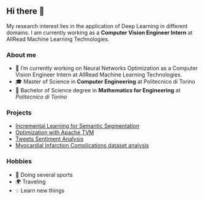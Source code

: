 ## Hi there 👋
My research interest lies in the application of Deep Learning in different domains. 
I am currently working as a __Computer Vision Engineer Intern__ at AllRead Machine Learning Technologies. 

### About me
- 🔭 I’m currently working on Neural Networks Optimization as a Computer Vision Engineer Intern at AllRead Machine Learning Technologies.
- :mortar_board: Master of Science in __Computer Engineering__ at Politecnico di Torino
- :school_satchel: Bachelor of Science degree in __Mathematics for Engineering__ at _Politecnico di Torino_

### Projects
- [Incremental Learning for Semantic Segmentation](https://github.com/riccardobosio/Incremental-Learning-for-Semantic-Segmentation)
- [Optimization with Apache TVM](https://github.com/riccardobosio/Optimization-with-ApacheTVM)
- [Tweets Sentiment Analysis](https://github.com/riccardobosio/Tweets-Sentiment-Analysis)
- [Myocardial Infarction Complications dataset analysis](https://github.com/riccardobosio/Myocardial-Infarction_Complications-analysis)
          
### Hobbies
- :runner: Doing several sports
- :earth_africa: Traveling
- :bulb: Learn new things

<!--
**riccardobosio/riccardobosio** is a ✨ _special_ ✨ repository because its `README.md` (this file) appears on your GitHub profile.

Here are some ideas to get you started:

- 🔭 I’m currently working on ...
- 🌱 I’m currently learning ...
- 👯 I’m looking to collaborate on ...
- 🤔 I’m looking for help with ...
- 💬 Ask me about ...
- 📫 How to reach me: ...
- 😄 Pronouns: ...
- ⚡ Fun fact: ...
-->
